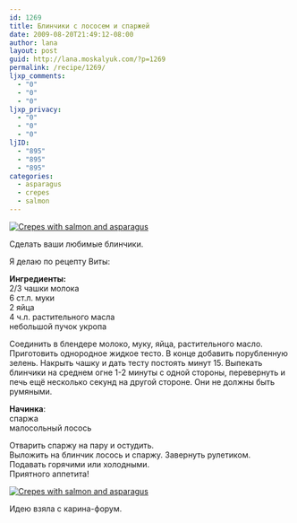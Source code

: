 ```yaml
---
id: 1269
title: Блинчики с лососем и спаржей
date: 2009-08-20T21:49:12-08:00
author: lana
layout: post
guid: http://lana.moskalyuk.com/?p=1269
permalink: /recipe/1269/
ljxp_comments:
  - "0"
  - "0"
  - "0"
ljxp_privacy:
  - "0"
  - "0"
  - "0"
ljID:
  - "895"
  - "895"
  - "895"
categories:
  - asparagus
  - crepes
  - salmon
---
```

<a class="flickr-image alignnone" title="Crepes with salmon and asparagus" href="http://www.flickr.com/photos/67405678@N00/3824622597/" target="_blank"><img src="http://farm4.static.flickr.com/3423/3824622597_189c94bc74.jpg" alt="Crepes with salmon and asparagus" /></a>

Сделать ваши любимые блинчики.

Я делаю по рецепту Виты:

**Ингредиенты:**  
2/3 чашки молока  
6 ст.л. муки  
2 яйца  
4 ч.л. растительного масла  
небольшой пучок укропа

Cоединить в блендере молоко, муку, яйца, растительного масло. Приготовить однородное жидкое тесто. В конце добавить порубленную зелень. Накрыть чашку и дать тесту постоять минут 15. Выпекать блинчики на среднем огне 1-2 минуты с одной стороны, перевернуть и печь ещё несколько секунд на другой стороне. Они не должны быть румяными.

**Начинка**:  
спаржа  
малосольный лосось

Отварить спаржу на пару и остудить.  
Выложить на блинчик лосось и спаржу. Завернуть рулетиком.  
Подавать горячими или холодными.  
Приятного аппетита!

<a class="flickr-image alignnone" title="Crepes with salmon and asparagus" href="http://www.flickr.com/photos/67405678@N00/3824622827/" target="_blank"><img src="http://farm4.static.flickr.com/3427/3824622827_cd7e3a522a.jpg" alt="Crepes with salmon and asparagus" /></a>

Идею взяла с карина-форум.
